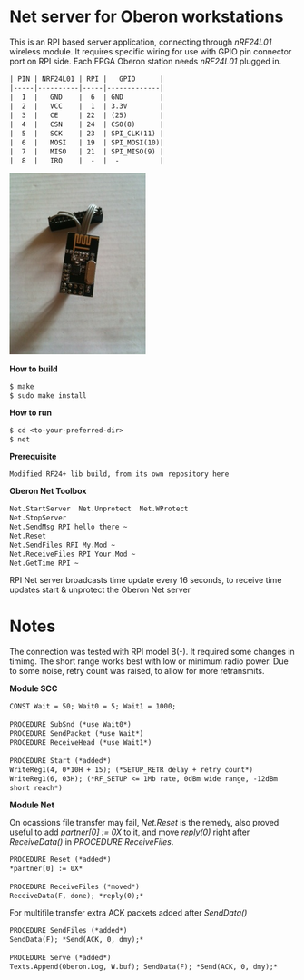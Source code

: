 # Net server for Oberon workstations

This is an RPI based server application, connecting through *nRF24L01* wireless module. It requires specific wiring for use with GPIO pin connector port on RPI side. Each FPGA Oberon station needs *nRF24L01* plugged in.

	| PIN | NRF24L01 | RPI |   GPIO      |
	|-----|----------|-----|-------------|
	|  1  |   GND    |  6  | GND         |
	|  2  |   VCC    |  1  | 3.3V        |
	|  3  |   CE     | 22  | (25)        |
	|  4  |   CSN    | 24  | CS0(8)      |
	|  5  |   SCK    | 23  | SPI_CLK(11) |
	|  6  |   MOSI   | 19  | SPI_MOSI(10)|
	|  7  |   MISO   | 21  | SPI_MISO(9) |
	|  8  |   IRQ    |  -  |  -          |

![WiFi](RPI-wifi.jpg?raw=true "RPI-wifi")

**How to build**

	$ make
	$ sudo make install

**How to run**

	$ cd <to-your-preferred-dir>
	$ net

**Prerequisite**

	Modified RF24+ lib build, from its own repository here

**Oberon Net Toolbox**

	Net.StartServer  Net.Unprotect  Net.WProtect
	Net.StopServer
	Net.SendMsg RPI hello there ~
	Net.Reset
	Net.SendFiles RPI My.Mod ~
	Net.ReceiveFiles RPI Your.Mod ~
	Net.GetTime RPI ~

RPI Net server broadcasts time update every 16 seconds, to receive time updates start & unprotect the Oberon Net server

# Notes
The connection was tested with RPI model B(-). It required some changes in timimg. The short range works best with low or minimum radio power. Due to some noise, retry count was raised, to allow for more retransmits.

**Module SCC**

	CONST Wait = 50; Wait0 = 5; Wait1 = 1000;

	PROCEDURE SubSnd (*use Wait0*)
	PROCEDURE SendPacket (*use Wait*)
	PROCEDURE ReceiveHead (*use Wait1*)

	PROCEDURE Start (*added*)
	WriteReg1(4, 0*10H + 15); (*SETUP_RETR delay + retry count*)
	WriteReg1(6, 03H); (*RF_SETUP <= 1Mb rate, 0dBm wide range, -12dBm short reach*)

**Module Net**

On ocassions file transfer may fail, *Net.Reset* is the remedy, also proved useful to add *partner[0] := 0X* to it, and move *reply(0)* right after *ReceiveData()* in *PROCEDURE ReceiveFiles*.

	PROCEDURE Reset (*added*)
	*partner[0] := 0X*

	PROCEDURE ReceiveFiles (*moved*)
	ReceiveData(F, done); *reply(0);*

For multifile transfer extra ACK packets added after *SendData()*

	PROCEDURE SendFiles (*added*)
	SendData(F); *Send(ACK, 0, dmy);*
	
	PROCEDURE Serve (*added*)
	Texts.Append(Oberon.Log, W.buf); SendData(F); *Send(ACK, 0, dmy);*

